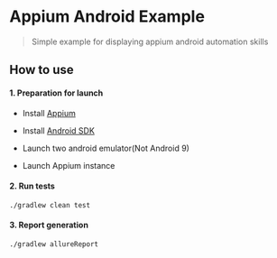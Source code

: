 # Appium Android Example
> Simple example for displaying appium android automation skills

## How to use

#### 1. Preparation for launch
* Install [Appium](https://github.com/appium/appium/)
* Install [Android SDK](https://developer.android.com/studio/)

* Launch two android emulator(Not Android 9)
* Launch Appium instance

#### 2. Run tests
```
./gradlew clean test
```
#### 3. Report generation 
```
./gradlew allureReport
```
